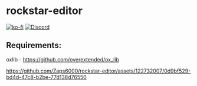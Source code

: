 # rockstar-editor
[![ko-fi](https://ko-fi.com/img/githubbutton_sm.svg)](https://ko-fi.com/T6T01APGOO)
[![Discord](https://img.shields.io/badge/Discord-Support-5865F2?style=flat&logo=discord&logoColor=white)](https://discord.gg/tgrU8wgeHx) 

## Requirements: 
oxlib - https://github.com/overextended/ox_lib


https://github.com/Zaps6000/rockstar-editor/assets/122732007/0d9bf529-bd4d-47c8-b2be-77d138d76550


